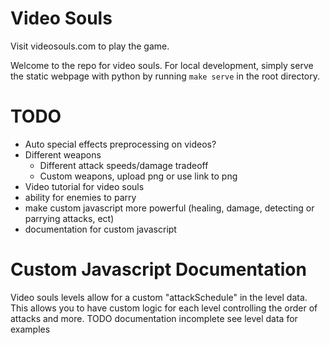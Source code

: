 # Video Souls

Visit videosouls.com to play the game.

Welcome to the repo for video souls. For local development, simply serve the static webpage with python by running `make serve` in the root directory.


# TODO

- Auto special effects preprocessing on videos?
- Different weapons
  - Different attack speeds/damage tradeoff
  - Custom weapons, upload png or use link to png
- Video tutorial for video souls
- ability for enemies to parry
- make custom javascript more powerful (healing, damage, detecting or parrying attacks, ect)
- documentation for custom javascript

# Custom Javascript Documentation

Video souls levels allow for a custom "attackSchedule" in the level data. This allows you to have custom logic for each level controlling the order of attacks and more.
TODO documentation incomplete see level data for examples